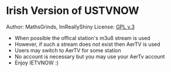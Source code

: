 Irish Version of USTVNOW
===
Author: MathsGrinds, ImReallyShiny
License: [GPL v.3](http://www.gnu.org/copyleft/gpl.html)

- When possible the offical station's m3u8 stream is used
- However, if such a stream does not exist then AerTV is used
- Users may switch to AerTV for some station
- No account is necessary but you may use your AerTv account
- Enjoy IETVNOW :)
